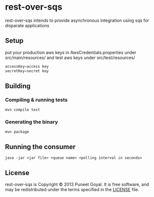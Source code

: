 # rest-over-sqs

rest-over-sqs intends to provide asynchronous integration using sqs for disparate applications 

## Setup

put your production aws keys in AwsCredentials.properties under src/main/resources/ and test aws keys under src/test/resources/

```java
accessKey=access key
secretKey=secret key
```

## Building

### Compiling & running tests

```shell
mvn compile test
```

### Generating the binary

```shell
mvn package
```

## Running the consumer

```shell
java -jar <jar file> <queue name> <polling interval in seconds>
```


## License

rest-over-sqs is Copyright © 2013 Puneet Goyal. It is free software, and may be redistributed under the terms specified in the [LICENSE](https://github.com/pungoyal/rest-over-sqs/blob/master/LICENSE.md) file.